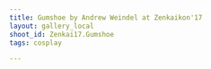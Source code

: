 ```yaml
---
title: Gumshoe by Andrew Weindel at Zenkaikon'17
layout: gallery_local
shoot_id: Zenkai17.Gumshoe
tags: cosplay

---
```


